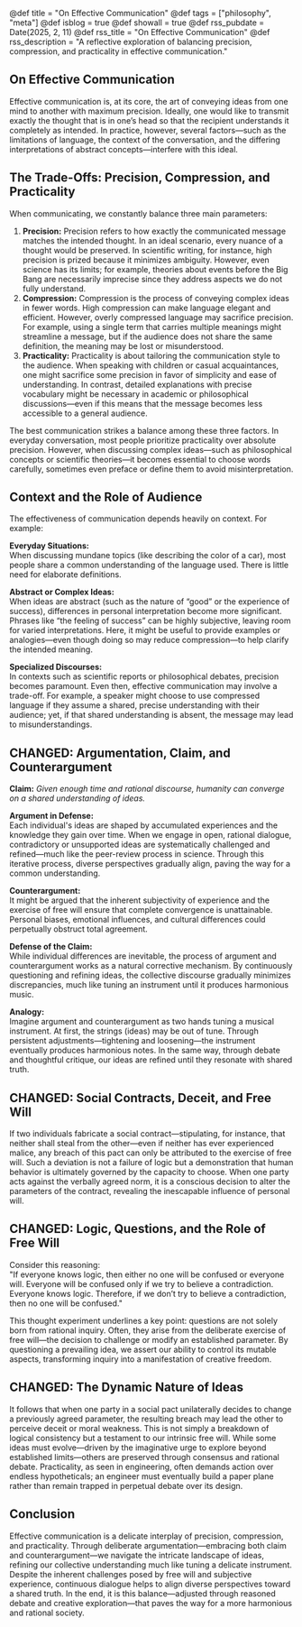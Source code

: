 @def title = "On Effective Communication"
@def tags = ["philosophy", "meta"]
@def isblog = true
@def showall = true
@def rss_pubdate = Date(2025, 2, 11)
@def rss_title = "On Effective Communication"
@def rss_description = "A reflective exploration of balancing precision, compression, and practicality in effective communication."

## On Effective Communication

Effective communication is, at its core, the art of conveying ideas from one mind to another with maximum precision. Ideally, one would like to transmit exactly the thought that is in one’s head so that the recipient understands it completely as intended. In practice, however, several factors—such as the limitations of language, the context of the conversation, and the differing interpretations of abstract concepts—interfere with this ideal.

## The Trade-Offs: Precision, Compression, and Practicality

When communicating, we constantly balance three main parameters:

1. **Precision:**
   Precision refers to how exactly the communicated message matches the intended thought. In an ideal scenario, every nuance of a thought would be preserved. In scientific writing, for instance, high precision is prized because it minimizes ambiguity. However, even science has its limits; for example, theories about events before the Big Bang are necessarily imprecise since they address aspects we do not fully understand.
2. **Compression:**
   Compression is the process of conveying complex ideas in fewer words. High compression can make language elegant and efficient. However, overly compressed language may sacrifice precision. For example, using a single term that carries multiple meanings might streamline a message, but if the audience does not share the same definition, the meaning may be lost or misunderstood.
3. **Practicality:**
   Practicality is about tailoring the communication style to the audience. When speaking with children or casual acquaintances, one might sacrifice some precision in favor of simplicity and ease of understanding. In contrast, detailed explanations with precise vocabulary might be necessary in academic or philosophical discussions—even if this means that the message becomes less accessible to a general audience.

The best communication strikes a balance among these three factors. In everyday conversation, most people prioritize practicality over absolute precision. However, when discussing complex ideas—such as philosophical concepts or scientific theories—it becomes essential to choose words carefully, sometimes even preface or define them to avoid misinterpretation.

## Context and the Role of Audience

The effectiveness of communication depends heavily on context. For example:

**Everyday Situations:**  
When discussing mundane topics (like describing the color of a car), most people share a common understanding of the language used. There is little need for elaborate definitions.

**Abstract or Complex Ideas:**  
When ideas are abstract (such as the nature of “good” or the experience of success), differences in personal interpretation become more significant. Phrases like “the feeling of success” can be highly subjective, leaving room for varied interpretations. Here, it might be useful to provide examples or analogies—even though doing so may reduce compression—to help clarify the intended meaning.

**Specialized Discourses:**  
In contexts such as scientific reports or philosophical debates, precision becomes paramount. Even then, effective communication may involve a trade-off. For example, a speaker might choose to use compressed language if they assume a shared, precise understanding with their audience; yet, if that shared understanding is absent, the message may lead to misunderstandings.

## CHANGED: Argumentation, Claim, and Counterargument

**Claim:** *Given enough time and rational discourse, humanity can converge on a shared understanding of ideas.*

**Argument in Defense:**  
Each individual's ideas are shaped by accumulated experiences and the knowledge they gain over time. When we engage in open, rational dialogue, contradictory or unsupported ideas are systematically challenged and refined—much like the peer-review process in science. Through this iterative process, diverse perspectives gradually align, paving the way for a common understanding.

**Counterargument:**  
It might be argued that the inherent subjectivity of experience and the exercise of free will ensure that complete convergence is unattainable. Personal biases, emotional influences, and cultural differences could perpetually obstruct total agreement.

**Defense of the Claim:**  
While individual differences are inevitable, the process of argument and counterargument works as a natural corrective mechanism. By continuously questioning and refining ideas, the collective discourse gradually minimizes discrepancies, much like tuning an instrument until it produces harmonious music.

**Analogy:**  
Imagine argument and counterargument as two hands tuning a musical instrument. At first, the strings (ideas) may be out of tune. Through persistent adjustments—tightening and loosening—the instrument eventually produces harmonious notes. In the same way, through debate and thoughtful critique, our ideas are refined until they resonate with shared truth.

## CHANGED: Social Contracts, Deceit, and Free Will

If two individuals fabricate a social contract—stipulating, for instance, that neither shall steal from the other—even if neither has ever experienced malice, any breach of this pact can only be attributed to the exercise of free will. Such a deviation is not a failure of logic but a demonstration that human behavior is ultimately governed by the capacity to choose. When one party acts against the verbally agreed norm, it is a conscious decision to alter the parameters of the contract, revealing the inescapable influence of personal will.

## CHANGED: Logic, Questions, and the Role of Free Will

Consider this reasoning:  
"If everyone knows logic, then either no one will be confused or everyone will. Everyone will be confused only if we try to believe a contradiction. Everyone knows logic. Therefore, if we don’t try to believe a contradiction, then no one will be confused."

This thought experiment underlines a key point: questions are not solely born from rational inquiry. Often, they arise from the deliberate exercise of free will—the decision to challenge or modify an established parameter. By questioning a prevailing idea, we assert our ability to control its mutable aspects, transforming inquiry into a manifestation of creative freedom.

## CHANGED: The Dynamic Nature of Ideas

It follows that when one party in a social pact unilaterally decides to change a previously agreed parameter, the resulting breach may lead the other to perceive deceit or moral weakness. This is not simply a breakdown of logical consistency but a testament to our intrinsic free will. While some ideas must evolve—driven by the imaginative urge to explore beyond established limits—others are preserved through consensus and rational debate. Practicality, as seen in engineering, often demands action over endless hypotheticals; an engineer must eventually build a paper plane rather than remain trapped in perpetual debate over its design.

## Conclusion

Effective communication is a delicate interplay of precision, compression, and practicality. Through deliberate argumentation—embracing both claim and counterargument—we navigate the intricate landscape of ideas, refining our collective understanding much like tuning a delicate instrument. Despite the inherent challenges posed by free will and subjective experience, continuous dialogue helps to align diverse perspectives toward a shared truth. In the end, it is this balance—adjusted through reasoned debate and creative exploration—that paves the way for a more harmonious and rational society.
